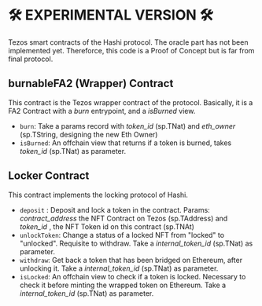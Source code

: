 # :hammer_and_wrench: EXPERIMENTAL VERSION :hammer_and_wrench:
Tezos smart contracts of the Hashi protocol. 
The oracle part has not been implemented yet. Thereforce, this code is a Proof of Concept but is far from final protocol.


## burnableFA2 (Wrapper) Contract
This contract is the Tezos wrapper contract of the protocol. Basically, it is a FA2 Contract with a *burn* entrypoint, and a *isBurned* view.

 - `burn`: Take a params record with *token_id* (sp.TNat) and *eth_owner* (sp.TString, designing the new Eth Owner)
 - `isBurned`: An offchain view that returns if a token is burned, takes *token_id* (sp.TNat) as parameter.

## Locker Contract
This contract implements the locking protocol of Hashi.

 - `deposit` : Deposit and lock a token in the contract. Params: *contract_address* the NFT Contract on Tezos (sp.TAddress) and *token_id* , the NFT Token id on this contract (sp.TNAt)
 - `unlockToken`: Change a status of a locked NFT from "locked" to "unlocked". Requisite to withdraw. Take a *internal_token_id* (sp.TNat) as parameter.
 - `withdraw`: Get back a token that has been bridged on Ethereum, after unlocking it. Take a *internal_token_id* (sp.TNat) as parameter.
 - `isLocked`: An offchain view to check if a token is locked. Necessary to check it before minting the wrapped token on Ethereum. Take a *internal_token_id* (sp.TNat) as parameter.

